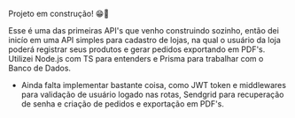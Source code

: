 Projeto em construção! 😁🙌

Esse é uma das primeiras API's que venho construindo sozinho, então dei inicío em uma API simples para cadastro de lojas, na qual o usuário da loja poderá registrar seus produtos e gerar pedidos exportando em PDF's. Utilizei Node.js com TS para entenders e Prisma para trabalhar com o Banco de Dados.

* Ainda falta implementar bastante coisa, como JWT token e middlewares para validação de usuário logado nas rotas, Sendgrid para recuperação de senha e criação de pedidos e exportação em PDF's.
